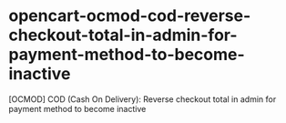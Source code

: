 # opencart-ocmod-cod-reverse-checkout-total-in-admin-for-payment-method-to-become-inactive
[OCMOD] COD (Cash On Delivery): Reverse checkout total in admin for payment method to become inactive

